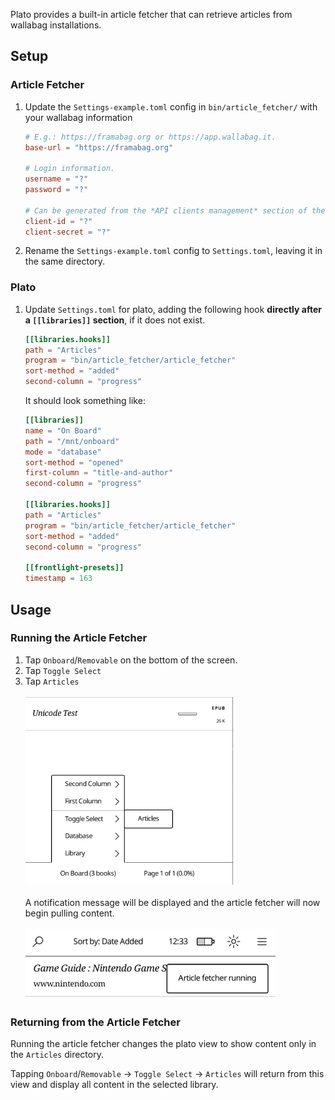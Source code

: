 Plato provides a built-in article fetcher that can retrieve articles from wallabag installations.

## Setup

### Article Fetcher
1. Update the `Settings-example.toml` config in `bin/article_fetcher/` with your wallabag information
   
    ```toml
    # E.g.: https://framabag.org or https://app.wallabag.it.
    base-url = "https://framabag.org"

    # Login information.
    username = "?"
    password = "?"

    # Can be generated from the *API clients management* section of the Web UI.
    client-id = "?"
    client-secret = "?"
    ```
2. Rename the `Settings-example.toml` config to `Settings.toml`, leaving it in the same directory.

### Plato

1. Update `Settings.toml` for plato, adding the following hook  **directly after a `[[libraries]]` section**, if it does not exist.

    ```toml
    [[libraries.hooks]]
    path = "Articles"
    program = "bin/article_fetcher/article_fetcher"
    sort-method = "added"
    second-column = "progress"
    ```

    It should look something like:

    ```toml
    [[libraries]]
    name = "On Board"
    path = "/mnt/onboard"
    mode = "database"
    sort-method = "opened"
    first-column = "title-and-author"
    second-column = "progress"

    [[libraries.hooks]]
    path = "Articles"
    program = "bin/article_fetcher/article_fetcher"
    sort-method = "added"
    second-column = "progress"

    [[frontlight-presets]]
    timestamp = 163
    ```

## Usage

### Running the Article Fetcher

1. Tap `Onboard`/`Removable` on the bottom of the screen.
2. Tap `Toggle Select`
3. Tap `Articles`
   \
   \
    ![How to run the article fetcher](../artworks/article_fetcher.png)
   \
   \
    A notification message will be displayed and the article fetcher will now begin pulling content.
   \
   \
    ![Notification of article fetcher running](../artworks/article_fetcher2.png)

### Returning from the Article Fetcher

Running the article fetcher changes the plato view to show content only in the `Articles` directory. 

Tapping `Onboard`/`Removable` -> `Toggle Select` -> `Articles` will return from this view and display all content in the selected library.